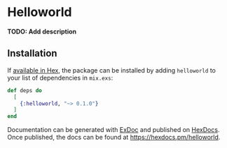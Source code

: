 # Helloworld

**TODO: Add description**

## Installation

If [available in Hex](https://hex.pm/docs/publish), the package can be installed
by adding `helloworld` to your list of dependencies in `mix.exs`:

```elixir
def deps do
  [
    {:helloworld, "~> 0.1.0"}
  ]
end
```

Documentation can be generated with [ExDoc](https://github.com/elixir-lang/ex_doc)
and published on [HexDocs](https://hexdocs.pm). Once published, the docs can
be found at <https://hexdocs.pm/helloworld>.


